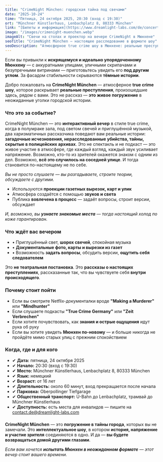 ```yaml
---
title: "CrimeNight München: городская тайна под свечами"
date: "2025-10-24"
time: "Пятница, 24 октября 2025, 20:30 (вход с 19:30)"
ort: "Münchner Künstlerhaus, Lenbachplatz 8, 80333 München"
link: "[Билеты и информация](https://www.dreamlight-labs.com/de/concert/685d64f4bc4984a9e331b433)"
image: "/images/crimenight-muenchen.webp"
imageAlt: "Свечи на столах и проектор на вечере CrimeNight в Мюнхене"
seoTitle: "CrimeNight München – настоящее расследование в формате шоу"
seoDescription: "Атмосферное true crime шоу в Мюнхене: реальные преступления, свечи, документы и участие зрителей. Только один вечер – 24 октября 2025."
---
```


Если вы привыкли к **искрящемуся и идеально упорядоченному Мюнхену** — с аккуратными улицами, уличными скрипачами и безупречными витринами — приготовьтесь увидеть его **под другим углом**. За фасадом стабильности скрываются **тёмные истории**.

Добро пожаловать на **CrimeNight München** — атмосферное **true crime шоу**, которое раскрывает **реальные преступления**, произошедшие здесь, рядом с вами. Это не рассказ — **это живое погружение** в неожиданные уголки городской истории.

### Что это за событие?

CrimeNight München — это **интерактивный вечер** в стиле true crime, когда в полумраке зала, под светом свечей и приглушённой музыкой, два харизматичных рассказчика поведают вам реальные истории: **загадочные исчезновения, нерасследованные убийства, тайны, скрытые в полицейских архивах**. 
Это не спектакль и не подкаст — это живое участие в атмосфере, где каждый взгляд, каждый звук усиливает напряжение. Возможно, кто-то из зрителей окажется знаком с одним из дел. Возможно, **всё это случилось на соседней улице**. И тогда становится по-настоящему не по себе.

_Вы не просто слушаете — вы разгадываете, строите теории, обсуждаете с другими._

- Используются **проекции газетных вырезок, карт и улик**  
- Атмосфера создаётся с помощью **звуков и света**  
- Публика **вовлечена в процесс** — задаёт вопросы, строит версии, обсуждает

_И, возможно, вы **узнаете знакомые места** — тогда настоящий холод по коже гарантирован._

### Что ждёт вас вечером

- • Приглушённый свет, **шорох свечей**, спокойная музыка  
- • **Документальные фото, карты и вырезки из газет**  
- • Возможность **задать вопросы**, обсудить версии, **ощутить себя следователем**

Это **не театральная постановка**. Это **рассказы о настоящих преступлениях**, рассказанные так, что вы чувствуете себя **внутри происходящего**.

### Почему стоит пойти

- Если вы смотрите Netflix-документалки вроде **"Making a Murderer"** или **"Mindhunter"**  
- Если слушаете подкасты **"True Crime Germany"** или **"Zeit Verbrechen"**  
- Если хотите почувствовать, как **знания и острые ощущения** идут рука об руку  
- Если вы хотите увидеть **Мюнхен по-новому** — и больше никогда не пройдёте мимо старых улиц с прежним спокойствием

### Когда, где и для кого

- ✔ **Дата:** пятница, 24 октября 2025  
- ✔ **Начало:** 20:30 (вход с 19:30)  
- ✔ **Место:** Münchner Künstlerhaus, Lenbachplatz 8, 80333 München  
- ✔ **Язык:** немецкий  
- ✔ **Возраст:** от 16 лет  
- ✔ **Длительность:** около 60 минут, вход прекращается после начала  
- ✔ **Парковка:** Oberpollinger Tiefgarage  
- ✔ **Общественный транспорт:** U-Bahn до Lenbachplatz, трамвай до Münchner Künstlerhaus  
- ✔ **Доступность:** есть места для инвалидов — пишите на contact.de@dreamlight-labs.com  

###

**CrimeNight München** — это **погружение в тайны города**, которых вы не замечали. Это **интеллектуальное шоу**, в котором **история, напряжение и участие зрителя** соединяются в одно. И да — **вы будете возвращаться домой другими глазами**.

_Если вам хочется **испытать Мюнхен в неожиданном формате** — этот вечер стоит вашего времени._
